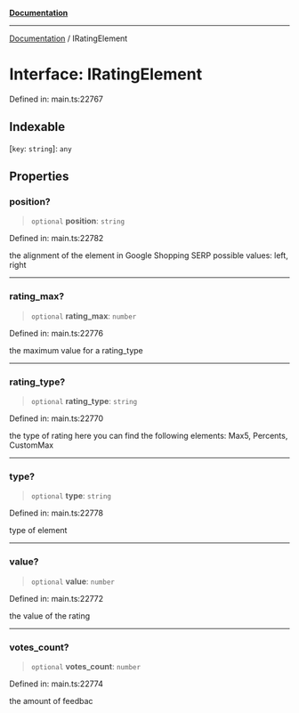 [**Documentation**](../README.md)

***

[Documentation](../README.md) / IRatingElement

# Interface: IRatingElement

Defined in: main.ts:22767

## Indexable

\[`key`: `string`\]: `any`

## Properties

### position?

> `optional` **position**: `string`

Defined in: main.ts:22782

the alignment of the element in Google Shopping SERP
possible values:
left, right

***

### rating\_max?

> `optional` **rating\_max**: `number`

Defined in: main.ts:22776

the maximum value for a rating_type

***

### rating\_type?

> `optional` **rating\_type**: `string`

Defined in: main.ts:22770

the type of rating
here you can find the following elements: Max5, Percents, CustomMax

***

### type?

> `optional` **type**: `string`

Defined in: main.ts:22778

type of element

***

### value?

> `optional` **value**: `number`

Defined in: main.ts:22772

the value of the rating

***

### votes\_count?

> `optional` **votes\_count**: `number`

Defined in: main.ts:22774

the amount of feedbac
